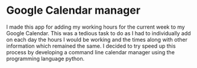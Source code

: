 # Google Calendar manager

I made this app for adding my working hours for the current week to my Google Calendar. This was a tedious task to do as I 
had to individually add on each day the hours I would be working and the times along with other information which remained the same.
I decided to try speed up this process by developing a command line calendar manager using the programming language python.

